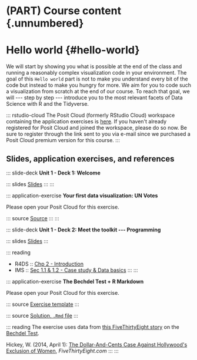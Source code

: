 # (PART) Course content {.unnumbered}

# Hello world {#hello-world}

We will start by showing you what is possible at the end of the class and running a reasonably complex visualization code in your environment.
The goal of this `Hello world` part is not to make you understand every bit of the code but instead to make you hungry for more.
We aim for you to code such a visualization from scratch at the end of our course.
To reach that goal, we will --- step by step --- introduce you to the most relevant facets of Data Science with R and the Tidyverse.

::: rstudio-cloud
The Posit Cloud (formerly RStudio Cloud) workspace containing the application exercises is [here](https://posit.cloud/spaces/389550).
If you haven't already registered for Posit Cloud and joined the workspace, please do so now.
Be sure to register through the link sent to you via e-mail since we purchased a Posit Cloud premium version for this course.
:::

## Slides, application exercises, and references

::: slide-deck
**Unit 1 - Deck 1: Welcome**

::: slides
[Slides](https://coding-intro.github.io/R_Intro_2024_02/slides/u1-d01-welcome/u1-d01-welcome.html)
:::
:::

::: application-exercise
**Your first data visualization: UN Votes**

Please open your Posit Cloud for this exercise.

::: source
[Source](https://github.com/coding-intro/R_Intro_2024_02/blob/master/docs/application-exercises/ae-01a-un-votes/unvotes.Rmd)
:::
:::

::: slide-deck
**Unit 1 - Deck 2: Meet the toolkit --- Programming**

::: slides
[Slides](https://coding-intro.github.io/R_Intro_2024_02/slides/u1-d02-toolkit-r/u1-d02-toolkit-r.html)
:::

::: reading
-   R4DS :: [Chp 2 - Introduction](https://r4ds.had.co.nz/explore-intro.html)
-   IMS :: [Sec 1.1 & 1.2 - Case study & Data basics](https://openintro-ims.netlify.app/getting-started-with-data.html#basic-stents-strokes)
:::
:::

::: application-exercise
**The Bechdel Test + R Markdown**

Please open your Posit Cloud for this exercise.

::: source
[Exercise template](https://github.com/coding-intro/R_Intro_2024_02/blob/master/docs/application-exercises/ae-02-bechdel-rmarkdown/bechdel.Rmd)
:::

::: source
[Solution, `.Rmd` file](https://github.com/coding-intro/R_Intro_2024_02/blob/master/docs/application-exercises/ae-02-bechdel-rmarkdown/bechdel-solution.Rmd)
:::

::: reading
The exercise uses data from [this FiveThirtyEight story](https://fivethirtyeight.com/features/the-dollar-and-cents-case-against-hollywoods-exclusion-of-women/) on the [Bechdel Test](https://en.wikipedia.org/wiki/Bechdel_test).

Hickey, W.
(2014, April 1): [The Dollar-And-Cents Case Against Hollywood's Exclusion of Women](https://github.com/coding-intro/R_Intro_2024_02/blob/master/docs/application-exercises/ae-02-bechdel-rmarkdown/bechdel.Rmd), *FiveThirtyEight.com*
:::
:::
